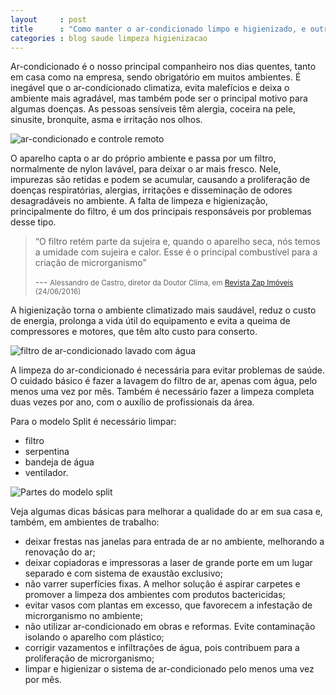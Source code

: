 ```yaml
---
layout     : post
title      : "Como manter o ar-condicionado limpo e higienizado, e outras dicas de saúde"
categories : blog saude limpeza higienizacao
---
```


<div class="grid pull">
  <div class="cell">
    <p>Ar-condicionado é o nosso principal companheiro nos dias quentes, tanto em casa como na empresa, sendo obrigatório em muitos ambientes. É inegável que o ar-condicionado climatiza, evita malefícios e deixa o ambiente mais agradável, mas também pode ser o principal motivo para algumas doenças. As pessoas sensíveis têm alergia, coceira na pele, sinusite, bronquite, asma e irritação nos olhos.</p>
  </div>
  <div class="cell">
    <img src="https://c2.staticflickr.com/8/7643/27322791133_223bbe8c41_o.jpg" alt="ar-condicionado e controle remoto">
  </div>
</div>

O aparelho capta o ar do próprio ambiente e passa por um filtro, normalmente de nylon lavável, para deixar o ar mais fresco. Nele, impurezas são retidas e podem se acumular, causando a proliferação de doenças respiratórias, alergias, irritações e disseminação de odores desagradáveis no ambiente. A falta de limpeza e higienização, principalmente do filtro, é um dos principais responsáveis por problemas desse tipo.

> “O filtro retém parte da sujeira e, quando o aparelho seca, nós temos a umidade com sujeira e calor. Esse é o principal combustível para a criação de microrganismo”
> 
> --- <small>Alessandro de Castro, diretor da Doutor Clima, em [Revista Zap Imóveis](http://revista.zapimoveis.com.br/mantenha-seu-ar-condicionado-limpo-e-evite-problemas-de-saude/) (24/06/2016)</small>

A higienização torna o ambiente climatizado mais saudável, reduz o custo de energia, prolonga a vida útil do equipamento e evita a queima de compressores e motores, que têm alto custo para conserto.

<div class="grid _center">
  <div class="cell _1of3"><img src="https://c2.staticflickr.com/8/7313/27657308140_cc86a38572_o.jpg" alt="filtro de ar-condicionado lavado com água"></div>
  <div class="cell _2of3"><p>A limpeza do ar-condicionado é necessária para evitar problemas de saúde. O cuidado básico é fazer a lavagem do filtro de ar, apenas com água, pelo menos uma vez por mês. Também é necessário fazer a limpeza completa duas vezes por ano, com o auxílio de profissionais da área.</p></div>
</div>

<div class="grid inner">
  <div class="cell _fill">
    <p>Para o modelo Split é necessário limpar:</p>
    <ul>
      <li>filtro</li>
      <li>serpentina</li>
      <li>bandeja de água</li>
      <li>ventilador.</li>
    </ul>
  </div>
  <div class="cell _fill"><img src="https://c2.staticflickr.com/8/7355/27935967095_78abe0a386_o.jpg" alt="Partes do modelo split"></div>
</div>

Veja algumas dicas básicas para melhorar a qualidade do ar em sua casa e, também, em ambientes de trabalho:

- deixar frestas nas janelas para entrada de ar no ambiente, melhorando a renovação do ar;
- deixar copiadoras e impressoras a laser de grande porte em um lugar separado e com sistema de exaustão exclusivo;
- não varrer superfícies fixas. A melhor solução é aspirar carpetes e promover a limpeza dos ambientes com produtos bactericidas;
- evitar vasos com plantas em excesso, que favorecem a infestação de microrganismo no ambiente;
- não utilizar ar-condicionado em obras e reformas. Evite contaminação isolando o aparelho com plástico;
- corrigir vazamentos e infiltrações de água, pois contribuem para a proliferação de microrganismo;
- limpar e higienizar o sistema de ar-condicionado pelo menos uma vez por mês.